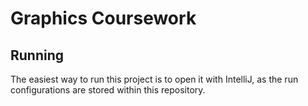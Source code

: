 # Graphics Coursework
## Running
The easiest way to run this project is to open it with IntelliJ, 
as the run configurations are stored within this repository.